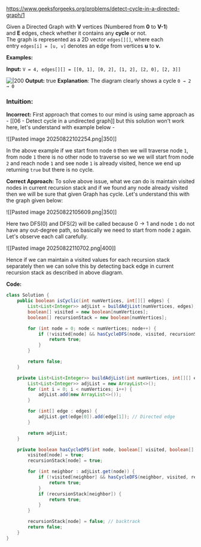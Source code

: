 https://www.geeksforgeeks.org/problems/detect-cycle-in-a-directed-graph/1

Given a Directed Graph with **V** vertices (Numbered from **0** to **V-1**) and **E** edges, check whether it contains any **cycle** or not.  
The graph is represented as a 2D vector `edges[][]`, where each entry `edges[i] = [u, v]` denotes an edge from vertices **u** to **v.**

**Examples:**

**Input:** `V = 4, edges[][] = [[0, 1], [0, 2], [1, 2], [2, 0], [2, 3]]`

![|200](https://media.geeksforgeeks.org/img-practice/prod/addEditProblem/700218/Web/Other/blobid0_1744197297.jpg)
**Output:** true
**Explanation**: The diagram clearly shows a cycle `0 → 2 → 0`
### Intuition:

**Incorrect:**
First approach that comes to our mind is using same approach as - [[06 - Detect cycle in a undirected graph]] but this solution won't work here, let's understand with example below -

![[Pasted image 20250822102254.png|350]]

In the above example if we start from node `0` then we will traverse node `1`, from node `1`
there is no other node to traverse so we we will start from node `2` and reach node `1` and see node `1` is already visited, hence we end up returning `true` but there is no cycle.

**Correct Approach:**
To solve above issue, what we can do is maintain visited nodes in current recursion stack and if we found any node already visited then we will be sure that given Graph has cycle. Let's understand this with the graph given below:

 ![[Pasted image 20250822105609.png|350]]

Here two DFS(0) and DFS(2) will be called because $0 \to 1$ and node `1` do not have any out-degree path, so basically we need to start from node `2` again. Let's observe each call carefully.

![[Pasted image 20250822110702.png|400]]

Hence if we can maintain a visited values for each recursion stack separately then we can solve this by detecting back edge in current recursion stack as described in above diagram.

**Code:**


```java
class Solution {
    public boolean isCyclic(int numVertices, int[][] edges) {
        List<List<Integer>> adjList = buildAdjList(numVertices, edges);
        boolean[] visited = new boolean[numVertices];
        boolean[] recursionStack = new boolean[numVertices];

        for (int node = 0; node < numVertices; node++) {
            if (!visited[node] && hasCycleDFS(node, visited, recursionStack, adjList)) {
                return true;
            }
        }

        return false;
    }

    private List<List<Integer>> buildAdjList(int numVertices, int[][] edges) {
        List<List<Integer>> adjList = new ArrayList<>();
        for (int i = 0; i < numVertices; i++) {
            adjList.add(new ArrayList<>());
        }

        for (int[] edge : edges) {
            adjList.get(edge[0]).add(edge[1]); // Directed edge
        }

        return adjList;
    }

    private boolean hasCycleDFS(int node, boolean[] visited, boolean[] recursionStack, List<List<Integer>> adjList) {
        visited[node] = true;
        recursionStack[node] = true;

        for (int neighbor : adjList.get(node)) {
            if (!visited[neighbor] && hasCycleDFS(neighbor, visited, recursionStack, adjList)) {
                return true;
            }
            if (recursionStack[neighbor]) {
                return true;
            }
        }

        recursionStack[node] = false; // backtrack
        return false;
    }
}
```
